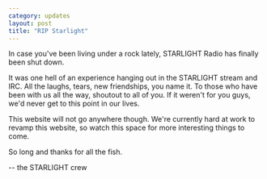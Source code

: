 ```yaml
---
category: updates
layout: post
title: "RIP Starlight"
---
```


In case you've been living under a rock lately, STARLIGHT Radio has finally been shut down.

It was one hell of an experience hanging out in the STARLIGHT stream and IRC. All the laughs, tears, new friendships, you name it. To those who have been with us all the way, shoutout to all of you. If it weren't for you guys, we'd never get to this point in our lives.

This website will not go anywhere though. We're currently hard at work to revamp this website, so watch this space for more interesting things to come.

So long and thanks for all the fish.

\-\- the STARLIGHT crew
